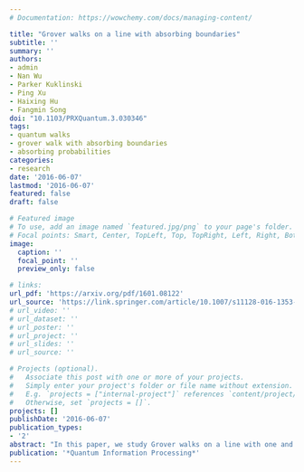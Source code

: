 ```yaml
---
# Documentation: https://wowchemy.com/docs/managing-content/

title: "Grover walks on a line with absorbing boundaries"
subtitle: ''
summary: ''
authors:
- admin
- Nan Wu
- Parker Kuklinski
- Ping Xu
- Haixing Hu
- Fangmin Song
doi: "10.1103/PRXQuantum.3.030346"
tags: 
- quantum walks
- grover walk with absorbing boundaries
- absorbing probabilities
categories: 
- research
date: '2016-06-07'
lastmod: '2016-06-07'
featured: false
draft: false

# Featured image
# To use, add an image named `featured.jpg/png` to your page's folder.
# Focal points: Smart, Center, TopLeft, Top, TopRight, Left, Right, BottomLeft, Bottom, BottomRight.
image:
  caption: ''
  focal_point: ''
  preview_only: false

# links:
url_pdf: 'https://arxiv.org/pdf/1601.08122'
url_source: 'https://link.springer.com/article/10.1007/s11128-016-1353-5'
# url_video: ''
# url_dataset: ''
# url_poster: ''
# url_project: ''
# url_slides: ''
# url_source: ''

# Projects (optional).
#   Associate this post with one or more of your projects.
#   Simply enter your project's folder or file name without extension.
#   E.g. `projects = ["internal-project"]` references `content/project/deep-learning/index.md`.
#   Otherwise, set `projects = []`.
projects: []
publishDate: '2016-06-07'
publication_types:
- '2'
abstract: "In this paper, we study Grover walks on a line with one and two absorbing boundaries. In particular, we present some results for the absorbing probabilities in both a semi-finite and finite line. Analytical expressions for these absorbing probabilities are presented by using the combinatorial approach. These results are perfectly matched with numerical simulations. We show that the behavior of Grover walks on a line with absorbing boundaries is strikingly different from that of classical walks and that of Hadamard walks."
publication: '*Quantum Information Processing*'
---
```

